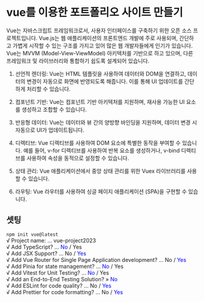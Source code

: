 # vue를 이용한 포트폴리오 사이트 만들기
Vue는 자바스크립트 프레임워크로서, 사용자 인터페이스를 구축하기 위한 오픈 소스 프로젝트입니다. Vue.js는 웹 애플리케이션의 프론트엔드 개발에 주로 사용되며, 간단하고 가볍게 시작할 수 있는 구조를 가지고 있어 많은 웹 개발자들에게 인기가 있습니다. Vue는 MVVM (Model-View-ViewModel) 아키텍처를 기반으로 하고 있으며, 다른 프레임워크 및 라이브러리와 통합하기 쉽도록 설계되어 있습니다.

1. 선언적 렌더링: Vue는 HTML 템플릿을 사용하여 데이터와 DOM을 연결하고, 데이터의 변경이 자동으로 화면에 반영되도록 해줍니다. 이를 통해 UI 업데이트를 간단하게 처리할 수 있습니다.

2. 컴포넌트 기반: Vue는 컴포넌트 기반 아키텍처를 지원하며, 재사용 가능한 UI 요소를 생성하고 조합할 수 있습니다.

3. 반응형 데이터: Vue는 데이터와 뷰 간의 양방향 바인딩을 지원하며, 데이터 변경 시 자동으로 UI가 업데이트됩니다.

4. 디렉티브: Vue 디렉티브를 사용하여 DOM 요소에 특별한 동작을 부여할 수 있습니다. 예를 들어, v-for 디렉티브를 사용하여 반복 요소를 생성하거나, v-bind 디렉티브를 사용하여 속성을 동적으로 설정할 수 있습니다.

5. 상태 관리: Vue 애플리케이션에서 중앙 상태 관리를 위한 Vuex 라이브러리를 사용할 수 있습니다.

6. 라우팅: Vue 라우터를 사용하여 싱글 페이지 애플리케이션 (SPA)을 구현할 수 있습니다.

## 셋팅
`npm init vue@latest`   
√ Project name: ... vue-project2023   
√ Add TypeScript? ... <span style="color: blue">No</span> / Yes   
√ Add JSX Support? ... No / <span style="color: blue">Yes</span>   
√ Add Vue Router for Single Page Application development? ... No / <span style="color: blue">Yes</span>           
√ Add Pinia for state management? ... <span style="color: blue">No</span> / Yes   
√ Add Vitest for Unit Testing? ... <span style="color: blue">No</span> / Yes   
√ Add an End-to-End Testing Solution? » <span style="color: blue">No</span>   
√ Add ESLint for code quality? ... No / <span style="color: blue">Yes</span>   
√ Add Prettier for code formatting? ... No / <span style="color: blue">Yes</span>   